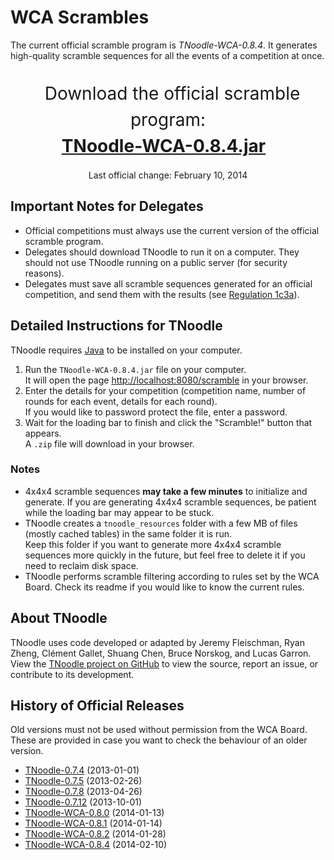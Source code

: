 # WCA Scrambles

The current official scramble program is *TNoodle-WCA-0.8.4*. It generates high-quality scramble sequences for all the events of a competition at once.
  
<br>
<center><span style="font-size: 200%; line-height: 150%; padding: 0.5em;">
Download the official scramble program:<br><a href="tnoodle/TNoodle-WCA-0.8.4.jar" style="font-weight: bold;">TNoodle-WCA-0.8.4.jar</a><br></span>
<br>
Last official change: February 10, 2014
</center>

## Important Notes for Delegates

- Official competitions must always use the current version of the official scramble program.
- Delegates should download TNoodle to run it on a computer. They should not use TNoodle running on a public server (for security reasons).
- Delegates must save all scramble sequences generated for an official competition, and send them with the results (see [Regulation 1c3a](../#1c3a)).

## Detailed Instructions for TNoodle

TNoodle requires <a href="https://www.java.com/en/">Java</a> to be installed on your computer.

1. Run the `TNoodle-WCA-0.8.4.jar` file on your computer.  
  It will open the page <http://localhost:8080/scramble> in your browser.
2. Enter the details for your competition (competition name, number of rounds for each event, details for each round).  
  If you would like to password protect the file, enter a password.
3. Wait for the loading bar to finish and click the "Scramble!" button that appears.  
  A `.zip` file will download in your browser.

### Notes

- 4x4x4 scramble sequences **may take a few minutes** to initialize and generate.
  If you are generating 4x4x4 scramble sequences, be patient while the loading bar may appear to be stuck.
- TNoodle creates a `tnoodle_resources` folder with a few MB of files (mostly cached tables) in the same folder it is run.  
  Keep this folder if you want to generate more 4x4x4 scramble sequences more quickly in the future, but feel free to delete it if you need to reclaim disk space.
- TNoodle performs scramble filtering according to rules set by the WCA Board. Check its readme if you would like to know the current rules.

## About TNoodle

TNoodle uses code developed or adapted by Jeremy Fleischman, Ryan Zheng, Cl&eacute;ment Gallet, Shuang Chen, Bruce Norskog, and Lucas Garron. View the [TNoodle project on GitHub](https://github.com/cubing/tnoodle) to view the source, report an issue, or contribute to its development.

## History of Official Releases

Old versions must not be used without permission from the WCA Board. These are provided in case you want to check the behaviour of an older version.

- [TNoodle-0.7.4](tnoodle/old/TNoodle-0.7.4.jar) (2013-01-01)
- [TNoodle-0.7.5](tnoodle/old/TNoodle-0.7.5.jar) (2013-02-26)
- [TNoodle-0.7.8](tnoodle/old/TNoodle-0.7.8.jar) (2013-04-26)
- [TNoodle-0.7.12](tnoodle/old/TNoodle-0.7.12.jar) (2013-10-01)
- [TNoodle-WCA-0.8.0](tnoodle/old/TNoodle-WCA-0.8.0.jar) (2014-01-13)
- [TNoodle-WCA-0.8.1](tnoodle/old/TNoodle-WCA-0.8.1.jar) (2014-01-14)
- [TNoodle-WCA-0.8.2](tnoodle/old/TNoodle-WCA-0.8.2.jar) (2014-01-28)
- [TNoodle-WCA-0.8.4](tnoodle/TNoodle-WCA-0.8.4.jar) (2014-02-10)
